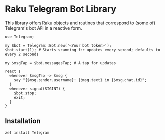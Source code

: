 # Raku Telegram Bot Library

This library offers Raku objects and routines that correspond to (some of) Telegram's bot API in a reactive form.

```perl6
use Telegram;

my $bot = Telegram::Bot.new('<Your bot token>');
$bot.start(1); # Starts scanning for updates every second; defaults to every 2 seconds

my $msgTap = $bot.messagesTap; # A tap for updates

react {
  whenever $msgTap -> $msg {
    say "{$msg.sender.username}: {$msg.text} in {$msg.chat.id}";
  }
  whenever signal(SIGINT) {
    $bot.stop;
    exit;
  }
}
```

## Installation
`zef install Telegram`
